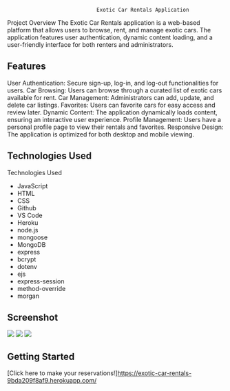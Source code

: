                                  Exotic Car Rentals Application
Project Overview
The Exotic Car Rentals application is a web-based platform that allows users to browse, rent, and manage exotic cars. The application features user authentication, dynamic content loading, and a user-friendly interface for both renters and administrators.

## Features
User Authentication: Secure sign-up, log-in, and log-out functionalities for users.
Car Browsing: Users can browse through a curated list of exotic cars available for rent.
Car Management: Administrators can add, update, and delete car listings.
Favorites: Users can favorite cars for easy access and review later.
Dynamic Content: The application dynamically loads content, ensuring an interactive user experience.
Profile Management: Users have a personal profile page to view their rentals and favorites.
Responsive Design: The application is optimized for both desktop and mobile viewing.


## Technologies Used
Technologies Used
- JavaScript
- HTML
- CSS
- Github
- VS Code
- Heroku
- node.js
- mongoose
- MongoDB
- express
- bcrypt
- dotenv
- ejs
- express-session
- method-override
- morgan


## Screenshot

<img src="https://i.imghippo.com/files/eaClK1724891517.png">
<img src="https://i.imghippo.com/files/f7o1A1724891581.png">
<img src="https://i.imghippo.com/files/BT1fF1724891660.png">

## Getting Started

[Click here to make your reservations!]https://exotic-car-rentals-9bda209f8af9.herokuapp.com/
